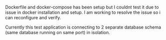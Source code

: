Dockerfile and docker-compose has been setup but I couldnt test it due to issue in docker installation and setup. 
I am working to resolve the issue so i can reconfigure and verify.

Currently this test application is connecting to 2 separate database schema (same database running on same port) in isolation.
